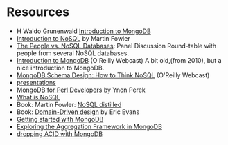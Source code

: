 # Resources


* H Waldo Grunenwald  [Introduction to MongoDB](http://www.youtube.com/watch?v=xOLwqUbpxGQ)
* [Introduction to NoSQL](http://www.youtube.com/watch?v=qI_g07C_Q5I) by Martin Fowler
* [The People vs. NoSQL Databases](http://www.youtube.com/watch?v=191kCkNya5Q): Panel Discussion Round-table with people from several NoSQL databases.
* [Introduction to MongoDB](http://www.youtube.com/watch?v=w5qr4sx5Vt0) (O'Reilly Webcast) A bit old,(from 2010), but a nice introduction to MongoDB.
* [MongoDB Schema Design: How to Think NoSQL](http://www.youtube.com/watch?v=PIWVFUtBV1Q) (O'Reilly Webcast)
* [presentations](http://www.mongodb.com/presentations)
* [MongoDB for Perl Developers](http://www.slideshare.net/YnonPerek/mongodb-for-perl-developers) by Ynon Perek
* [What is NoSQL](http://www.thoughtworks.com/insights/articles/nosql-comparison)
* Book: Martin Fowler: [NoSQL distilled](http://martinfowler.com/books/nosql.html)
* Book: [Domain-Driven design](http://dddcommunity.org/) by Eric Evans
* [Getting started with MongoDB](https://resources.mongodb.com/getting-started-with-mongodb)
* [Exploring the Aggregation Framework in MongoDB](https://www.youtube.com/watch?v=PrBSuxXURYs)
* [dropping ACID with MongoDB](http://www.slideshare.net/kchodorow/dropping-acid-with-mongodb)




